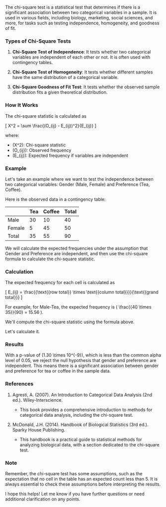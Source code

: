 The chi-square test is a statistical test that determines if there is a significant association between two categorical variables in a sample. It is used in various fields, including biology, marketing, social sciences, and more, for tasks such as testing independence, homogeneity, and goodness of fit.

### Types of Chi-Square Tests

1. **Chi-Square Test of Independence**: It tests whether two categorical variables are independent of each other or not. It is often used with contingency tables.

2. **Chi-Square Test of Homogeneity**: It tests whether different samples have the same distribution of a categorical variable.

3. **Chi-Square Goodness of Fit Test**: It tests whether the observed sample distribution fits a given theoretical distribution.

### How It Works

The chi-square statistic is calculated as

\[
X^2 = \sum \frac{(O_{ij} - E_{ij})^2}{E_{ij}}
\]

where:
- \(X^2\): Chi-square statistic
- \(O_{ij}\): Observed frequency
- \(E_{ij}\): Expected frequency if variables are independent

### Example

Let's take an example where we want to test the independence between two categorical variables: Gender (Male, Female) and Preference (Tea, Coffee).

Here is the observed data in a contingency table:

|         | Tea | Coffee | Total |
|---------|-----|--------|-------|
| Male    | 30  | 10     | 40    |
| Female  | 5   | 45     | 50    |
| Total   | 35  | 55     | 90    |

We will calculate the expected frequencies under the assumption that Gender and Preference are independent, and then use the chi-square formula to calculate the chi-square statistic.

### Calculation

The expected frequency for each cell is calculated as

\[
E_{ij} = \frac{{\text{{row total}} \times \text{{column total}}}}{\text{{grand total}}}
\]

For example, for Male-Tea, the expected frequency is \( \frac{{40 \times 35}}{90} = 15.56 \).

We'll compute the chi-square statistic using the formula above.

Let's calculate it.

### Results

With a p-value of \(1.30 \times 10^{-9}\), which is less than the common alpha level of 0.05, we reject the null hypothesis that gender and preference are independent. This means there is a significant association between gender and preference for tea or coffee in the sample data.

### References

1. Agresti, A. (2007). An Introduction to Categorical Data Analysis (2nd ed.). Wiley-Interscience. 
   - This book provides a comprehensive introduction to methods for categorical data analysis, including the chi-square test.

2. McDonald, J.H. (2014). Handbook of Biological Statistics (3rd ed.). Sparky House Publishing.
   - This handbook is a practical guide to statistical methods for analyzing biological data, with a section dedicated to the chi-square test.

### Note

Remember, the chi-square test has some assumptions, such as the expectation that no cell in the table has an expected count less than 5. It is always essential to check these assumptions before interpreting the results.

I hope this helps! Let me know if you have further questions or need additional clarification on any points.

